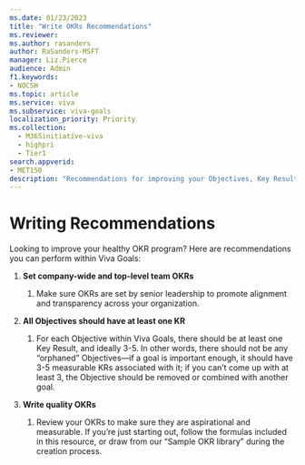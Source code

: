 ```yaml
---
ms.date: 01/23/2023
title: "Write OKRs Recommendations"
ms.reviewer: 
ms.author: rasanders
author: RaSanders-MSFT
manager: Liz.Pierce
audience: Admin
f1.keywords:
- NOCSH
ms.topic: article
ms.service: viva
ms.subservice: viva-goals
localization_priority: Priority
ms.collection:
  - M365initiative-viva
  - highpri
  - Tier1
search.appverid:
- MET150
description: "Recommendations for improving your Objectives, Key Results, and Initiatives for a healthy OKR program."
---
```


# Writing Recommendations

Looking to improve your healthy OKR program? Here are recommendations you can perform within Viva Goals: 

1. **Set company-wide and top-level team OKRs** 
    1. Make sure OKRs are set by senior leadership to promote alignment and transparency across your organization.  

1. **All Objectives should have at least one KR** 
    1. For each Objective within Viva Goals, there should be at least one Key Result, and ideally 3-5. In other words, there should not be any “orphaned” Objectives—if a goal is important enough, it should have 3-5 measurable KRs associated with it; if you can’t come up with at least 3, the Objective should be removed or combined with another goal.
    
1. **Write quality OKRs**
    1. Review your OKRs to make sure they are aspirational and measurable. If you’re just starting out, follow the formulas included in this resource, or draw from our “Sample OKR library” during the creation process. 
